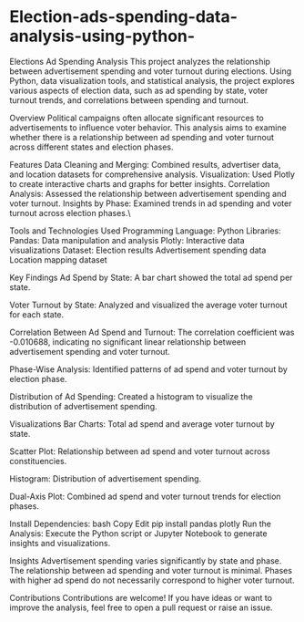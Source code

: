 # Election-ads-spending-data-analysis-using-python-
Elections Ad Spending Analysis
This project analyzes the relationship between advertisement spending and voter turnout during elections. Using Python, data visualization tools, and statistical analysis, the project explores various aspects of election data, such as ad spending by state, voter turnout trends, and correlations between spending and turnout.

Overview
Political campaigns often allocate significant resources to advertisements to influence voter behavior. This analysis aims to examine whether there is a relationship between ad spending and voter turnout across different states and election phases.

Features
Data Cleaning and Merging: Combined results, advertiser data, and location datasets for comprehensive analysis.
Visualization: Used Plotly to create interactive charts and graphs for better insights.
Correlation Analysis: Assessed the relationship between advertisement spending and voter turnout.
Insights by Phase: Examined trends in ad spending and voter turnout across election phases.\

Tools and Technologies Used
Programming Language: Python
Libraries:
Pandas: Data manipulation and analysis
Plotly: Interactive data visualizations
Dataset:
Election results
Advertisement spending data
Location mapping dataset

Key Findings
Ad Spend by State:
A bar chart showed the total ad spend per state.

Voter Turnout by State:
Analyzed and visualized the average voter turnout for each state.

Correlation Between Ad Spend and Turnout:
The correlation coefficient was -0.010688, indicating no significant linear relationship between advertisement spending and voter turnout.

Phase-Wise Analysis:
Identified patterns of ad spend and voter turnout by election phase.

Distribution of Ad Spending:
Created a histogram to visualize the distribution of advertisement spending.

Visualizations
Bar Charts:
Total ad spend and average voter turnout by state.

Scatter Plot:
Relationship between ad spend and voter turnout across constituencies.

Histogram:
Distribution of advertisement spending.

Dual-Axis Plot:
Combined ad spend and voter turnout trends for election phases.

Install Dependencies:
bash
Copy
Edit
pip install pandas plotly
Run the Analysis: Execute the Python script or Jupyter Notebook to generate insights and visualizations.

Insights
Advertisement spending varies significantly by state and phase.
The relationship between ad spending and voter turnout is minimal.
Phases with higher ad spend do not necessarily correspond to higher voter turnout.

Contributions
Contributions are welcome! If you have ideas or want to improve the analysis, feel free to open a pull request or raise an issue.
